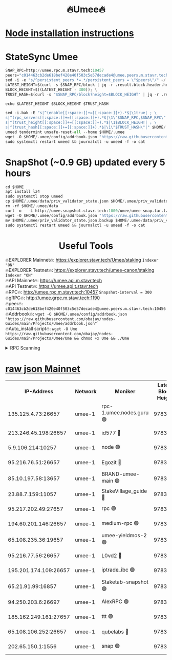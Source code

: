<h1 align="center"> 🔥Umee🔥</h1>


[Node installation instructions](https://github.com/obajay/nodes-Guides/tree/main/Projects/Umee)
=
# StateSync Umee
```python
SNAP_RPC=http://umee.rpc.m.stavr.tech:10457
peers="c014463cb2de618bef420e40f503c5e57decade4@umee.peers.m.stavr.tech:10456"
sed -i -e "s/^persistent_peers *=.*/persistent_peers = \"$peers\"/" ~/.umee/config/config.toml
LATEST_HEIGHT=$(curl -s $SNAP_RPC/block | jq -r .result.block.header.height); \
BLOCK_HEIGHT=$((LATEST_HEIGHT - 300)); \
TRUST_HASH=$(curl -s "$SNAP_RPC/block?height=$BLOCK_HEIGHT" | jq -r .result.block_id.hash)

echo $LATEST_HEIGHT $BLOCK_HEIGHT $TRUST_HASH

sed -i.bak -E "s|^(enable[[:space:]]+=[[:space:]]+).*$|\1true| ; \
s|^(rpc_servers[[:space:]]+=[[:space:]]+).*$|\1\"$SNAP_RPC,$SNAP_RPC\"| ; \
s|^(trust_height[[:space:]]+=[[:space:]]+).*$|\1$BLOCK_HEIGHT| ; \
s|^(trust_hash[[:space:]]+=[[:space:]]+).*$|\1\"$TRUST_HASH\"|" $HOME/.umee/config/config.toml
umeed tendermint unsafe-reset-all --home $HOME/.umee
wget -O $HOME/.umee/config/addrbook.json "https://raw.githubusercontent.com/obajay/nodes-Guides/main/Projects/Umee/addrbook.json"
sudo systemctl restart umeed && journalctl -u umeed -f -o cat
```
# SnapShot (~0.9 GB) updated every 5 hours
```python
cd $HOME
apt install lz4
sudo systemctl stop umeed
cp $HOME/.umee/data/priv_validator_state.json $HOME/.umee/priv_validator_state.json.backup
rm -rf $HOME/.umee/data
curl -o - -L http://umee.snapshot.stavr.tech:1000/umee/umee-snap.tar.lz4 | lz4 -c -d - | tar -x -C $HOME/.umee --strip-components 2
wget -O $HOME/.umee/config/addrbook.json "https://raw.githubusercontent.com/obajay/nodes-Guides/main/Projects/Umee/addrbook.json"
mv $HOME/.umee/priv_validator_state.json.backup $HOME/.umee/data/priv_validator_state.json
sudo systemctl restart umeed && journalctl -u umeed -f -o cat
```
 <h1 align="center"> Useful Tools</h1>

🔥EXPLORER Mainnet🔥:      https://explorer.stavr.tech/Umee/staking             `Indexer "ON"` \
🔥EXPLORER Testnet🔥:        https://explorer.stavr.tech/umee-canon/staking      `Indexer "ON"` \
🔥API Mainnet🔥:                   https://umee.api.m.stavr.tech \
🔥API Testnet🔥:                     https://umee.api.t.stavr.tech \
🔥RPC🔥:                                   http://umee.rpc.m.stavr.tech:10457                     `Snapshot-interval = 300` \
🔥gRPC🔥:                              http://umee.grpc.m.stavr.tech:1190 \
🔥peer🔥:                     `c014463cb2de618bef420e40f503c5e57decade4@umee.peers.m.stavr.tech:10456` \
🔥Addrbook🔥:    ```wget -O $HOME/.umee/config/addrbook.json "https://raw.githubusercontent.com/obajay/nodes-Guides/main/Projects/Umee/addrbook.json"``` \
🔥Auto_install script🔥: ```wget -O Ume https://raw.githubusercontent.com/obajay/nodes-Guides/main/Projects/Umee/Ume && chmod +x Ume && ./Ume```

<details>
<summary>RPC Scanning</summary>

<h2 align="center"> We scan nodes in real time every 4 hours. And we provide the final result of RPC endpoints.
We cannot influence the operation of these nodes in any way. </h2>


```python
If Voting Power is higher than 0 --> then the Node is a validator of the network and may be subject to attack and be a potential threat to the chain.
```
```python
We marked such validators with a red symbol
```

</details>

[raw json Mainnet](https://rpc-check.umeem.stavr.tech/umeem/rpc-umeem-result.json)
=



<table><tr><th>IP-Address</th><th>Network</th><th>Moniker</th><th>Latest Block Height</th><th>Earliest Block Height</th><th>Catching Up</th><th>Tx Index</th><th>Voting Power</th><th>Scan Time</th></tr><tr><td>135.125.4.73:26657</td><td>umee-1</td><td>rpc-1.umee.nodes.guru 🟢</td><td>9783318</td><td>5167386</td><td>False</td><td>on</td><td>0</td><td>2023-12-21T19:12:16.941087100UTC</td></tr><tr><td>213.246.45.198:26657</td><td>umee-1</td><td>id577 🔴</td><td>9783302</td><td>7100001</td><td>False</td><td>on</td><td>35117563</td><td>2023-12-21T19:10:43.767438780UTC</td></tr><tr><td>5.9.106.214:10257</td><td>umee-1</td><td>node 🟢</td><td>9783313</td><td>7942001</td><td>False</td><td>on</td><td>0</td><td>2023-12-21T19:11:47.513433284UTC</td></tr><tr><td>95.216.76.51:26657</td><td>umee-1</td><td>Egozit 🔴</td><td>9783318</td><td>8262001</td><td>False</td><td>off</td><td>38006923</td><td>2023-12-21T19:12:16.554640086UTC</td></tr><tr><td>85.10.197.58:13657</td><td>umee-1</td><td>BRAND-umee-main 🟢</td><td>9783305</td><td>8427832</td><td>False</td><td>on</td><td>0</td><td>2023-12-21T19:11:03.235968884UTC</td></tr><tr><td>23.88.7.159:11057</td><td>umee-1</td><td>StakeVillage_guide 🔴</td><td>9783311</td><td>9137726</td><td>False</td><td>on</td><td>1405684</td><td>2023-12-21T19:11:37.828664276UTC</td></tr><tr><td>95.217.202.49:27657</td><td>umee-1</td><td>rpc 🟢</td><td>9783310</td><td>9440090</td><td>False</td><td>on</td><td>0</td><td>2023-12-21T19:11:31.156054567UTC</td></tr><tr><td>194.60.201.146:26657</td><td>umee-1</td><td>medium-rpc 🟢</td><td>9783303</td><td>9484365</td><td>False</td><td>on</td><td>0</td><td>2023-12-21T19:10:52.317107456UTC</td></tr><tr><td>65.108.235.36:19657</td><td>umee-1</td><td>umee-yieldmos-2 🟢</td><td>9783295</td><td>9575548</td><td>False</td><td>on</td><td>0</td><td>2023-12-21T19:10:02.549957164UTC</td></tr><tr><td>95.216.77.56:26657</td><td>umee-1</td><td>L0vd2 🔴</td><td>9783321</td><td>9683321</td><td>False</td><td>off</td><td>37145472</td><td>2023-12-21T19:12:34.151206727UTC</td></tr><tr><td>195.201.174.109:26657</td><td>umee-1</td><td>iptrade_ibc 🟢</td><td>9783306</td><td>9686001</td><td>False</td><td>on</td><td>0</td><td>2023-12-21T19:11:09.965468876UTC</td></tr><tr><td>65.21.91.99:16857</td><td>umee-1</td><td>Staketab-snapshot 🟢</td><td>9783307</td><td>9721001</td><td>False</td><td>off</td><td>0</td><td>2023-12-21T19:11:12.341403449UTC</td></tr><tr><td>94.250.203.6:26697</td><td>umee-1</td><td>AlexRPC 🟢</td><td>9783301</td><td>9722001</td><td>False</td><td>on</td><td>0</td><td>2023-12-21T19:10:56.766285510UTC</td></tr><tr><td>185.162.249.161:27657</td><td>umee-1</td><td>ttt 🟢</td><td>9783310</td><td>9733423</td><td>False</td><td>on</td><td>0</td><td>2023-12-21T19:11:31.410666026UTC</td></tr><tr><td>65.108.106.252:26657</td><td>umee-1</td><td>qubelabs 🔴</td><td>9783305</td><td>9761001</td><td>False</td><td>on</td><td>36488071</td><td>2023-12-21T19:11:03.579977911UTC</td></tr><tr><td>202.65.150.1:1556</td><td>umee-1</td><td>snap 🟢</td><td>9783312</td><td>9778879</td><td>False</td><td>on</td><td>0</td><td>2023-12-21T19:11:43.102446787UTC</td></tr></table>